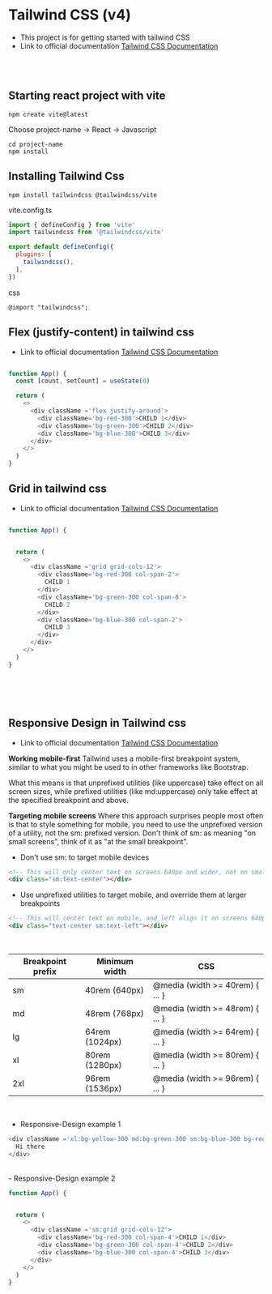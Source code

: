 # Tailwind CSS (v4)

- This project is for getting started with tailwind CSS
- Link to official documentation [Tailwind CSS Documentation](https://tailwindcss.com/docs/installation/using-vite)

<br/><br/>

## Starting react project with vite
```
npm create vite@latest 
```
Choose project-name -> React -> Javascript

```
cd project-name
npm install
```

## Installing Tailwind Css
```
npm install tailwindcss @tailwindcss/vite
```

vite.config.ts
```javascript
import { defineConfig } from 'vite'
import tailwindcss from '@tailwindcss/vite'

export default defineConfig({
  plugins: [
    tailwindcss(),
  ],
})
```

css
```
@import "tailwindcss";
```


## Flex (justify-content) in tailwind css
- Link to official documentation [Tailwind CSS Documentation](https://tailwindcss.com/docs/justify-content)


```javascript

function App() {
  const [count, setCount] = useState(0)

  return (
    <>
      <div className ='flex justify-around'>
        <div className='bg-red-300'>CHILD 1</div>
        <div className='bg-green-300'>CHILD 2</div>
        <div className='bg-blue-300'>CHILD 3</div>
      </div>
    </>
  )
}
```




## Grid in tailwind css
- Link to official documentation [Tailwind CSS Documentation](https://tailwindcss.com/docs/grid-template-columns)


```javascript

function App() {


  return (
    <>
      <div className ='grid grid-cols-12'>
        <div className='bg-red-300 col-span-2'>
          CHILD 1
        </div>
        <div className='bg-green-300 col-span-8'>
          CHILD 2
        </div>
        <div className='bg-blue-300 col-span-2'>
          CHILD 3
        </div>
      </div>
    </>
  )
}

```

<br/><br/><br/>


## Responsive Design in Tailwind css
- Link to official documentation [Tailwind CSS Documentation](https://tailwindcss.com/docs/responsive-design)


**Working mobile-first**
Tailwind uses a mobile-first breakpoint system, similar to what you might be used to in other frameworks like Bootstrap.

What this means is that unprefixed utilities (like uppercase) take effect on all screen sizes, while prefixed utilities (like md:uppercase) only take effect at the specified breakpoint and above.

**Targeting mobile screens**
Where this approach surprises people most often is that to style something for mobile, you need to use the unprefixed version of a utility, not the sm: prefixed version. Don't think of sm: as meaning "on small screens", think of it as "at the small breakpoint".

- Don't use sm: to target mobile devices
```html
<!-- This will only center text on screens 640px and wider, not on small screens -->
<div class="sm:text-center"></div>
```

- Use unprefixed utilities to target mobile, and override them at larger breakpoints
```html
<!-- This will center text on mobile, and left align it on screens 640px and wider -->
<div class="text-center sm:text-left"></div>
```

<br/>

| **Breakpoint prefix** | **Minimum width** | **CSS** |
|---|---|---|
| sm  | 40rem (640px)  | @media (width >= 40rem) { ... } |
| md  | 48rem (768px)  | @media (width >= 48rem) { ... } |
| lg  | 64rem (1024px) | @media (width >= 64rem) { ... } |
| xl  | 80rem (1280px) | @media (width >= 80rem) { ... } |
| 2xl | 96rem (1536px) | @media (width >= 96rem) { ... } |

<br/>

- Responsive-Design example 1 
```javascript
<div className ='xl:bg-yellow-300 md:bg-green-300 sm:bg-blue-300 bg-red-300'>
  Hi there
</div>
```
<br/>
- Responsive-Design example 2

```javascript
function App() {


  return (
    <>
      <div className ='sm:grid grid-cols-12'>
        <div className='bg-red-300 col-span-4'>CHILD 1</div>
        <div className='bg-green-300 col-span-4'>CHILD 2</div>
        <div className='bg-blue-300 col-span-4'>CHILD 3</div>
      </div>
    </>
  )
}
```